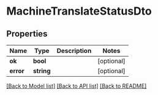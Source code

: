 # MachineTranslateStatusDto

## Properties
Name | Type | Description | Notes
------------ | ------------- | ------------- | -------------
**ok** | **bool** |  | [optional] 
**error** | **string** |  | [optional] 

[[Back to Model list]](../README.md#documentation-for-models) [[Back to API list]](../README.md#documentation-for-api-endpoints) [[Back to README]](../README.md)


